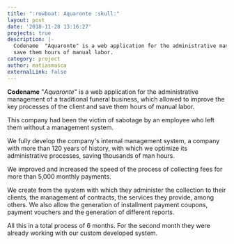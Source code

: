 ```yaml
---
title: ":rowboat: Aquaronte :skull:"
layout: post
date: '2018-11-28 13:16:27'
projects: true
description: |-
  Codename  "Aquaronte" is a web application for the administrative management of a traditional funeral business, which allowed to improve the key processes of the client and
  save them hours of manual labor.
category: project
author: matiasmasca
externalLink: false
---
```


**Codename** "*Aquaronte*" is a web application for the administrative management of a traditional funeral business, which allowed to improve the key processes of the client and
save them hours of manual labor.

This company had been the victim of sabotage by an employee who left them without a management system.

We fully develop the company's internal management system, a company with more than 120 years of history, with which we optimize its administrative processes, saving thousands of man hours.

We improved and increased the speed of the process of collecting fees for more than 5,000 monthly payments.

We create from the system with which they administer the collection to their clients, the management of contracts, the services they provide, among others. We also allow the generation of installment payment coupons, payment vouchers and the generation of different reports.

All this in a total process of 6 months. For the second month they were already working with our custom developed system.
